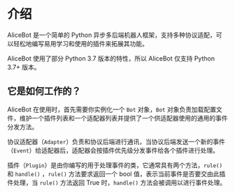 # 介绍

AliceBot 是一个简单的 Python 异步多后端机器人框架，支持多种协议适配，可以轻松地编写易用学习和使用的插件来拓展其功能。

AliceBot 使用了部分 Python 3.7 版本的特性，所以 AliceBot 仅支持 Python 3.7+ 版本。

## 它是如何工作的？

AliceBot 在使用时，首先需要你实例化一个 `Bot` 对象，`Bot` 对象负责加载配置文件，维护一个插件列表和一个适配器列表并提供了一个供适配器使用的通用的事件分发方法。

协议适配器（`Adapter`）负责和协议后端进行通讯，当协议后端发送一个新的事件（`Event`）给适配器后，适配器会按插件优先级分发事件给各个插件进行处理。

插件（`Plugin`）是由你编写的用于处理事件的类，它通常具有两个方法，`rule()` 和 `handle()` ，`rule()` 方法要求返回一个 bool 值，表示当前事件是否要交由此插件处理，当 `rule()` 方法返回 True 时，`handle()` 方法会被调用以进行事件处理。
